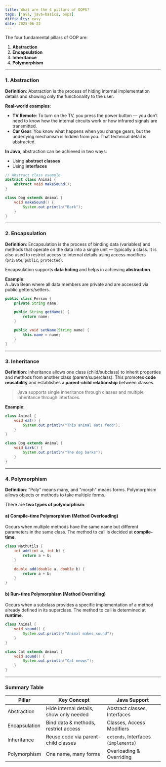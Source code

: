 ```yaml
---
title: What are the 4 pillars of OOPS?
tags: [java, java-basics, oops]
difficulty: easy
date: 2025-06-22
---
```


The four fundamental pillars of OOP are:

1. **Abstraction**  
2. **Encapsulation**  
3. **Inheritance**  
4. **Polymorphism**

---

### 1. Abstraction

**Definition**: Abstraction is the process of hiding internal implementation details and showing only the functionality to the user.

**Real-world examples**:
- **TV Remote**: To turn on the TV, you press the power button — you don’t need to know how the internal circuits work or how infrared signals are transmitted.
- **Car Gear**: You know what happens when you change gears, but the underlying mechanism is hidden from you. That technical detail is abstracted.

**In Java**, abstraction can be achieved in two ways:
- Using **abstract classes**
- Using **interfaces**

```java
// Abstract class example
abstract class Animal {
    abstract void makeSound();
}

class Dog extends Animal {
    void makeSound() {
        System.out.println("Bark");
    }
}
```

---

### 2. Encapsulation

**Definition**: Encapsulation is the process of binding data (variables) and methods that operate on the data into a single unit — typically a class. It is also used to restrict access to internal details using access modifiers (`private`, `public`, `protected`).

Encapsulation supports **data hiding** and helps in achieving **abstraction**.

**Example**:  
A Java Bean where all data members are private and are accessed via public getters/setters.

```java
public class Person {
    private String name;

    public String getName() {
        return name;
    }

    public void setName(String name) {
        this.name = name;
    }
}
```

---

### 3. Inheritance

**Definition**: Inheritance allows one class (child/subclass) to inherit properties and methods from another class (parent/superclass). This promotes **code reusability** and establishes a **parent-child relationship** between classes.

> Java supports single inheritance through classes and multiple inheritance through interfaces.

**Example**:
```java
class Animal {
    void eat() {
        System.out.println("This animal eats food");
    }
}

class Dog extends Animal {
    void bark() {
        System.out.println("The dog barks");
    }
}
```

---

### 4. Polymorphism

**Definition**: "Poly" means many, and "morph" means forms. Polymorphism allows objects or methods to take multiple forms.

There are **two types of polymorphism**:

#### a) Compile-time Polymorphism (Method Overloading)
Occurs when multiple methods have the same name but different parameters in the same class. The method to call is decided at **compile-time**.

```java
class MathUtils {
    int add(int a, int b) {
        return a + b;
    }

    double add(double a, double b) {
        return a + b;
    }
}
```

#### b) Run-time Polymorphism (Method Overriding)
Occurs when a subclass provides a specific implementation of a method already defined in its superclass. The method to call is determined at **runtime**.

```java
class Animal {
    void sound() {
        System.out.println("Animal makes sound");
    }
}

class Cat extends Animal {
    void sound() {
        System.out.println("Cat meows");
    }
}
```

---

### Summary Table

| Pillar        | Key Concept                            | Java Support                         |
|---------------|----------------------------------------|--------------------------------------|
| Abstraction   | Hide internal details, show only needed| Abstract classes, Interfaces         |
| Encapsulation | Bind data & methods, restrict access   | Classes, Access Modifiers            |
| Inheritance   | Reuse code via parent-child classes    | `extends`, Interfaces (`implements`) |
| Polymorphism  | One name, many forms                   | Overloading & Overriding             |

